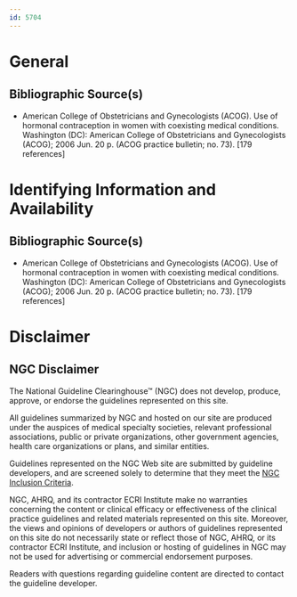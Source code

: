 ```yaml
---
id: 5704
---
```


# General

## Bibliographic Source(s)

- American College of Obstetricians and Gynecologists (ACOG). Use of hormonal contraception in women with coexisting medical conditions. Washington (DC): American College of Obstetricians and Gynecologists (ACOG); 2006 Jun. 20 p. (ACOG practice bulletin; no. 73). [179 references]

# Identifying Information and Availability

## Bibliographic Source(s)

- American College of Obstetricians and Gynecologists (ACOG). Use of hormonal contraception in women with coexisting medical conditions. Washington (DC): American College of Obstetricians and Gynecologists (ACOG); 2006 Jun. 20 p. (ACOG practice bulletin; no. 73). [179 references]

# Disclaimer

## NGC Disclaimer

The National Guideline Clearinghouse™ (NGC) does not develop, produce, approve, or endorse the guidelines represented on this site.

All guidelines summarized by NGC and hosted on our site are produced under the auspices of medical specialty societies, relevant professional associations, public or private organizations, other government agencies, health care organizations or plans, and similar entities.

Guidelines represented on the NGC Web site are submitted by guideline developers, and are screened solely to determine that they meet the [NGC Inclusion Criteria](/help-and-about/summaries/inclusion-criteria).

NGC, AHRQ, and its contractor ECRI Institute make no warranties concerning the content or clinical efficacy or effectiveness of the clinical practice guidelines and related materials represented on this site. Moreover, the views and opinions of developers or authors of guidelines represented on this site do not necessarily state or reflect those of NGC, AHRQ, or its contractor ECRI Institute, and inclusion or hosting of guidelines in NGC may not be used for advertising or commercial endorsement purposes.

Readers with questions regarding guideline content are directed to contact the guideline developer.

